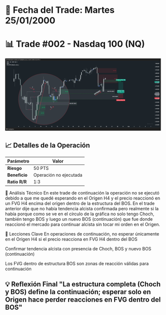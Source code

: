 # 📅 Fecha del Trade: Martes 25/01/2000
# 📊 Trade #002 - Nasdaq 100 (NQ)

![Gráfico del Trade](trade_002.png) <!-- Asegúrate que el nombre coincida exactamente -->

## 📈 Detalles de la Operación
| Parámetro       | Valor               |
|----------------|---------------------|
| **Riesgo**     | 50 PTS |
| **Beneficio**  | Operación no ejecutada|
| **Ratio R/R**  | 1:3  |

🎯 Análisis Técnico
En este trade de continuación la operación no se ejecutó debido a que me quedé esperando en el Origen H4 y el precio reaccionó en un FVG H4 encima del origen dentro de la estructura del BOS. En el trade anterior dije que no había tendencia alcista confirmada pero realmente si la había porque como se ve en el círculo de la gráfica no solo tengo Choch, también tengo BOS y luego un nuevo BOS (continuación) que fue donde reaccionó el mercado para continuar alcista sin tocar mi orden en el Origen.

📌 Lecciones Clave
En operaciones de continuación, no esperar únicamente en el Origen H4 si el precio reacciona en FVG H4 dentro del BOS

Confirmar tendencia alcista con presencia de Choch, BOS y nuevo BOS (continuación)

Los FVG dentro de estructura BOS son zonas de reacción válidas para continuación

💡 Reflexión Final
"La estructura completa (Choch y BOS) define la continuación; esperar solo en Origen hace perder reacciones en FVG dentro del BOS"
---